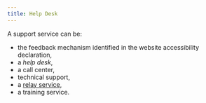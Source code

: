 ```yaml
---
title: Help Desk
---
```


A support service can be:

- the feedback mechanism identified in the website accessibility declaration,
- a <em lang="en">help desk</em>,
- a call center,
- technical support,
- a [relay service](#relay-service),
- a training service.